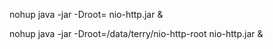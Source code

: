 nohup java -jar -Droot=<xxx> nio-http.jar &

nohup java -jar -Droot=/data/terry/nio-http-root nio-http.jar &
